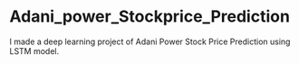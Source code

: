 # Adani_power_Stockprice_Prediction
I made a deep learning project of Adani Power Stock Price Prediction using LSTM model.

